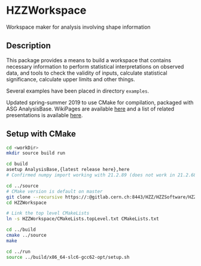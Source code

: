 HZZWorkspace
============

Workspace maker for analysis involving shape information


Description
-----------

This package provides a means to build a workspace that contains
necessary information to perform statistical interpretations on observed data,
and tools to check the validity of inputs, calculate statistical significance,
calculate upper limits and other things.

Several examples have been placed in directory `examples`.
<!--Detailed twiki page can be found [HiggsZZRunIIWorkspaces](https://twiki.cern.ch/twiki/bin/viewauth/AtlasProtected/HiggsZZRunIIWorkspaces).-->

Updated spring-summer 2019 to use CMake for compilation, packaged with ASG AnalysisBase.
WikiPages are available [here](https://gitlab.cern.ch/HZZ/HZZSoftware/HZZWorkspace/wikis/home)
and a list of related presentations is available [here](https://gitlab.cern.ch/HZZ/HZZSoftware/HZZWorkspace/wikis/Resources/Related-Talks).

Setup with CMake
----------------

```bash
cd <workDir>
mkdir source build run

cd build
asetup AnalysisBase,{latest release here},here
# Confirmed numpy import working with 21.2.89 (does not work in 21.2.68)

cd ../source
# CMake version is default on master
git clone --recursive https://:@gitlab.cern.ch:8443/HZZ/HZZSoftware/HZZWorkspace.git
cd HZZWorkspace

# Link the top level CMakeLists
ln -s HZZWorkspace/CMakeLists.topLevel.txt CMakeLists.txt

cd ../build
cmake ../source
make

cd ../run
source ../build/x86_64-slc6-gcc62-opt/setup.sh
```
